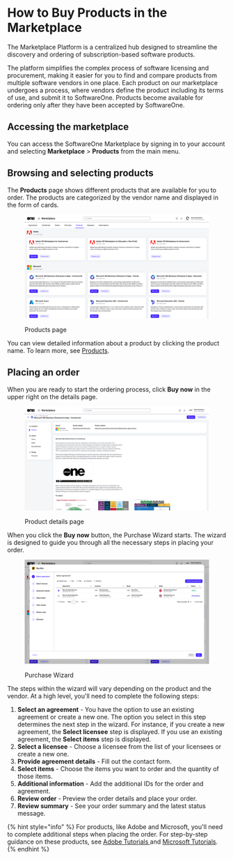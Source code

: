 # How to Buy Products in the Marketplace

The Marketplace Platform is a centralized hub designed to streamline the discovery and ordering of subscription-based software products.&#x20;

The platform simplifies the complex process of software licensing and procurement, making it easier for you to find and compare products from multiple software vendors in one place. Each product on our marketplace undergoes a process, where vendors define the product including its terms of use, and submit it to SoftwareOne. Products become available for ordering only after they have been accepted by SoftwareOne.

## Accessing the marketplace

You can access the SoftwareOne Marketplace by signing in to your account and selecting **Marketplace** > **Products** from the main menu.

## Browsing and selecting products

The **Products** page shows different products that are available for you to order. The products are categorized by the vendor name and displayed in the form of cards.

<figure><img src="../../../.gitbook/assets/image (941).png" alt=""><figcaption><p>Products page</p></figcaption></figure>

You can view detailed information about a product by clicking the product name. To learn more, see [Products](../../../modules-and-features/marketplace/products.md).

## Placing an order&#x20;

When you are ready to start the ordering process, click **Buy now** in the upper right on the details page.

<figure><img src="../../../.gitbook/assets/image (942).png" alt=""><figcaption><p>Product details page</p></figcaption></figure>

When you click the **Buy now** button, the Purchase Wizard starts. The wizard is designed to guide you through all the necessary steps in placing your order.

<figure><img src="../../../.gitbook/assets/image (963).png" alt=""><figcaption><p>Purchase Wizard</p></figcaption></figure>

The steps within the wizard will vary depending on the product and the vendor. At a high level, you'll need to complete the following steps:

1. **Select an agreement** - You have the option to use an existing agreement or create a new one. The option you select in this step determines the next step in the wizard. For instance, if you create a new agreement, the **Select licensee** step is displayed. If you use an existing agreement, the **Select items** step is displayed.
2. **Select a licensee** - Choose a licensee from the list of your licensees or create a new one.
3. **Provide agreement details** - Fill out the contact form.
4. **Select items** - Choose the items you want to order and the quantity of those items.
5. **Additional information**  - Add the additional IDs for the order and agreement.&#x20;
6. **Review order** - Preview the order details and place your order.
7. **Review summary** - See your order summary and the latest status message.

{% hint style="info" %}
For products, like Adobe and Microsoft, you'll need to complete additional steps when placing the order. For step-by-step guidance on these products, see [Adobe Tutorials ](../../../extensions/adobe-vip-marketplace/tutorials-and-videos/)and [Microsoft Tutorials](../../../extensions/microsoft-cloud-solution-provider/tutorials-and-videos/).
{% endhint %}
